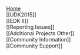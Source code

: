 [Home](http://www.tianocore.org)<br/>
[[UDK2015]]<br/>
[[EDK II]]<br/>
[[Reporting Issues]]<br />
[[Additional Projects Other]]<br/>
[[Community Information]]<br/>
[[Community Support]]